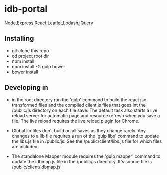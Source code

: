 idb-portal
==========

Node,Express,React,Leaflet,Lodash,jQuery


## Installing

- git clone this repo
- cd project root dir
- npm install
- npm install -G gulp bower
- bower install

## Developing in
- in the root directory run the 'gulp' command to build the react jsx transformed files and the compiled client.js files that goes int the /public/js   directory on each file save. The default task also starts a live reload server 
for automatic page and resource refresh when you save a file. The live reload requires the live reload plugin for Chrome.

- Global lib files don't build on all saves as they change rarely. Any changes to a lib file requires a run of the 'gulp libs'  command to update the libs.js file in /public/js.  See the /public/client/libs.js file for which files are included.

- The standalone Mapper module requires the  'gulp mapper' command to update the idbmap.js file in the /public/js directory. It's source file is /public/client/idbmap.js


